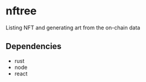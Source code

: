# nftree

Listing NFT and generating art from the on-chain data

## Dependencies
- rust
- node
- react
